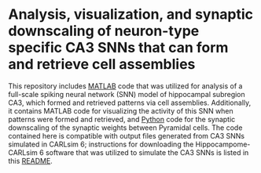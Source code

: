 # Analysis, visualization, and synaptic downscaling of neuron-type specific CA3 SNNs that can form and retrieve cell assemblies
This repository includes [MATLAB](https://github.com/jkopsick/cell_assembly_formation_retrieval/tree/main/matlab_analysis_visualization_code) code that was utilized for analysis of a full-scale spiking neural network (SNN) model of hippocampal subregion CA3, which formed and retrieved patterns via cell assemblies. Additionally, it contains MATLAB code for visualizing the activity of this SNN when patterns were formed and retrieved, and [Python](https://github.com/jkopsick/cell_assembly_formation_retrieval/tree/main/python_normalization_code) code for the synaptic downscaling of the synaptic weights between Pyramidal cells. The code contained here is compatible with output files generated from CA3 SNNs simulated in CARLsim 6; instructions for downloading the Hippocampome-CARLsim 6 software that was utilized to simulate the CA3 SNNs is listed in this [README](https://github.com/jkopsick/CARLsim6/tree/feat/CS6_hc_ca3/projects).
